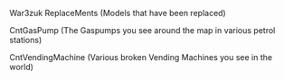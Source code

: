 War3zuk ReplaceMents (Models that have been replaced)

CntGasPump (The Gaspumps you see around the map in various petrol stations)

CntVendingMachine (Various broken Vending Machines you see in the world)